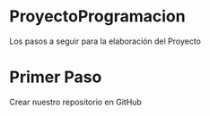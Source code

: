 # ProyectoProgramacion
Los pasos a seguir para la elaboración del Proyecto

# Primer Paso
Crear nuestro repositorio en GitHub

